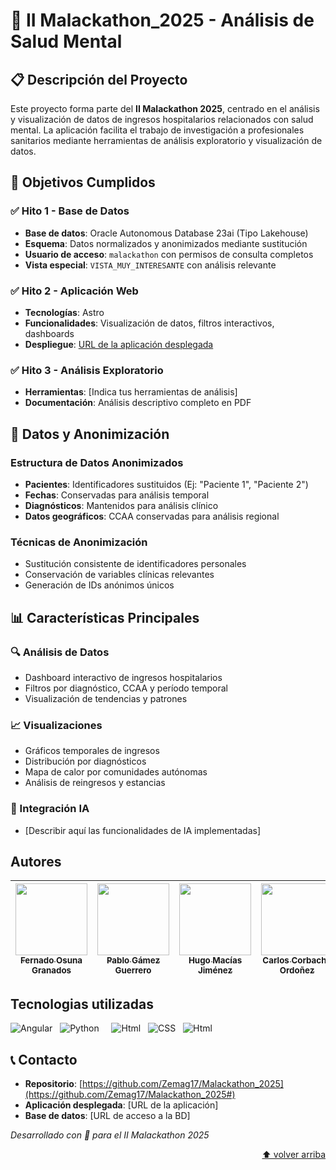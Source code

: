 # 🍑 II Malackathon_2025 - Análisis de Salud Mental

## 📋 Descripción del Proyecto

Este proyecto forma parte del **II Malackathon 2025**, centrado en el análisis y visualización de datos de ingresos hospitalarios relacionados con salud mental. La aplicación facilita el trabajo de investigación a profesionales sanitarios mediante herramientas de análisis exploratorio y visualización de datos.

## 🎯 Objetivos Cumplidos

### ✅ Hito 1 - Base de Datos
- **Base de datos**: Oracle Autonomous Database 23ai (Tipo Lakehouse)
- **Esquema**: Datos normalizados y anonimizados mediante sustitución
- **Usuario de acceso**: `malackathon` con permisos de consulta completos
- **Vista especial**: `VISTA_MUY_INTERESANTE` con análisis relevante

### ✅ Hito 2 - Aplicación Web
- **Tecnologías**: Astro
- **Funcionalidades**: Visualización de datos, filtros interactivos, dashboards
- **Despliegue**: [URL de la aplicación desplegada](https://malackathon-2025-4vpt.vercel.app/)

### ✅ Hito 3 - Análisis Exploratorio
- **Herramientas**: [Indica tus herramientas de análisis]
- **Documentación**: Análisis descriptivo completo en PDF

## 🔐 Datos y Anonimización

### Estructura de Datos Anonimizados
- **Pacientes**: Identificadores sustituidos (Ej: "Paciente 1", "Paciente 2")
- **Fechas**: Conservadas para análisis temporal
- **Diagnósticos**: Mantenidos para análisis clínico
- **Datos geográficos**: CCAA conservadas para análisis regional

### Técnicas de Anonimización
- Sustitución consistente de identificadores personales
- Conservación de variables clínicas relevantes
- Generación de IDs anónimos únicos

## 📊 Características Principales

### 🔍 Análisis de Datos
- Dashboard interactivo de ingresos hospitalarios
- Filtros por diagnóstico, CCAA y período temporal
- Visualización de tendencias y patrones

### 📈 Visualizaciones
- Gráficos temporales de ingresos
- Distribución por diagnósticos
- Mapa de calor por comunidades autónomas
- Análisis de reingresos y estancias

### 🤖 Integración IA
- [Describir aquí las funcionalidades de IA implementadas]


## Autores

| [<img src="https://avatars.githubusercontent.com/u/147926495?s=400&u=c32592a471205ad1232e7f95aa0a8d687bb47b37&v=4" width=115><br><sub>Fernado Osuna Granados</sub>](https://github.com/fog-3) |  [<img src="https://avatars.githubusercontent.com/u/160588229?v=4" width=115><br><sub>Pablo Gámez Guerrero</sub>](https://github.com/Zemag17) |  [<img src="https://avatars.githubusercontent.com/u/182810285?v=4" width=115><br><sub>Hugo Macías Jiménez</sub>](https://github.com/hugooomaciias) |  [<img src="https://avatars.githubusercontent.com/u/117116268?v=4" width=115><br><sub>Carlos Corbacho Ordoñez</sub>](https://github.com/CarlosCorbOrd) | [<img src="https://avatars.githubusercontent.com/u/185344871?v=4" width=115><br><sub>Jaime González Durillo</sub>](https://github.com/meifter2) | 
| :---: | :---: | :---: | :---: | :---: |


## Tecnologias utilizadas

![Angular](https://img.shields.io/badge/Angular-DD0031?style=for-the-badge&logo=angular&logoColor=white) &nbsp;
![Python](https://img.shields.io/badge/python-ffde57?style=for-the-badge&logo=python&logoColor=4584b6) &nbsp;
 &nbsp;
![Html](https://img.shields.io/badge/HTML-E34F26?style=for-the-badge&logo=html5&logoColor=white) &nbsp;
![CSS](https://img.shields.io/badge/CSS-1572B6?style=for-the-badge&logo=css&logoColor=white) &nbsp;
![Html](https://img.shields.io/badge/TypeScript-white?style=for-the-badge&logo=typescript&logoColor=3178C6)


## 📞 Contacto

- **Repositorio**: [https://github.com/Zemag17/Malackathon_2025](https://github.com/Zemag17/Malackathon_2025#)
- **Aplicación desplegada**: [URL de la aplicación]
- **Base de datos**: [URL de acceso a la BD]

*Desarrollado con 💙 para el II Malackathon 2025*

<p align="right">
    <a href="#top">⬆️ volver arriba</a>
</p>
